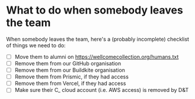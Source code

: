 # What to do when somebody leaves the team

When somebody leaves the team, here's a (probably incomplete) checklist of things we need to do:

- [ ] Move them to alumni on <https://wellcomecollection.org/humans.txt>
- [ ] Remove them from our GitHub organisation
- [ ] Remove them from our Buildkite organisation
- [ ] Remove them from Prismic, if they had access
- [ ] Remove them from Vercel, if they had access
- [ ] Make sure their C_ cloud account (i.e. AWS access) is removed by D&T
